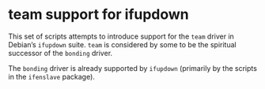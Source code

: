 # team support for ifupdown

This set of scripts attempts to introduce support for the `team` driver in
Debian’s `ifupdown` suite. `team` is considered by some to be the spiritual
successor of the `bonding` driver.

The `bonding` driver is already supported by `ifupdown` (primarily by the
scripts in the `ifenslave` package).
